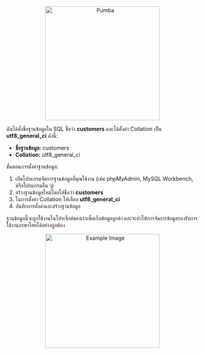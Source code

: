 <!DOCTYPE html>
<html lang="th">
<head>
  <meta charset="UTF-8">
  <title>การตั้งค่าฐานข้อมูล SQL</title>
</head>
<body>
  <div style="text-align: center;">
    <img src="https://preview.redd.it/nt63o3o9lxl71.jpg?auto=webp&s=14fa6f7b327b315eae5f031429c7f366bb36610b" alt="Pumba" width="300" height="300">
  </div>

  <p>ฉันได้ตั้งชื่อฐานข้อมูลใน SQL ชื่อว่า <strong>customers</strong> และได้ตั้งค่า Collation เป็น <strong>utf8_general_ci</strong> ดังนี้:</p>
  <ul>
    <li><strong>ชื่อฐานข้อมูล:</strong> customers</li>
    <li><strong>Collation:</strong> utf8_general_ci</li>
  </ul>

  <p>ขั้นตอนการตั้งค่าฐานข้อมูล:</p>
  <ol>
    <li>เปิดโปรแกรมจัดการฐานข้อมูลที่คุณใช้งาน (เช่น phpMyAdmin, MySQL Workbench, หรือโปรแกรมอื่น ๆ)</li>
    <li>สร้างฐานข้อมูลใหม่โดยใส่ชื่อว่า <strong>customers</strong></li>
    <li>ในการตั้งค่า Collation ให้เลือก <strong>utf8_general_ci</strong></li>
    <li>บันทึกการตั้งค่าและสร้างฐานข้อมูล</li>
  </ol>

  <p>ฐานข้อมูลนี้จะถูกใช้งานในโปรเจ็กต์ของเราเพื่อเก็บข้อมูลลูกค้า และจะทำให้การจัดการข้อมูลรองรับการใช้งานภาษาไทยได้อย่างถูกต้อง</p>

  <div style="text-align: center;">
    <!-- ใช้ลิงก์ที่ถูกต้องในการแสดงรูปภาพ -->
    <img src="https://preview.redd.it/pfo8dz19fpn61.jpg?width=1080&crop=smart&auto=webp&s=e3d85c7ed1d1499ef44c12c97a2b216e34ef370f" alt="Example Image" width="300" height="300">
  </div>
</body>
</html>
